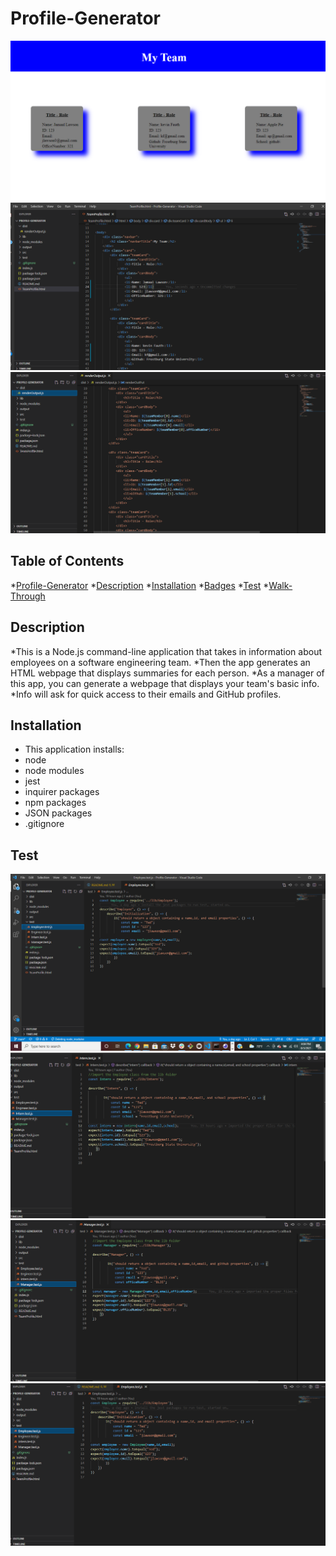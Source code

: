 # Profile-Generator

![alt image](../output/2021-08-03(8).png)
![alt image](../output/2021-08-03(9).png)
![alt image](../output/2021-08-03(10).png)

## Table of Contents

*[Profile-Generator](#Profile-Generator)
*[Description](#Description)
*[Installation](#Installation)
*[Badges](#Badges)
*[Test](#Test)
*[Walk-Through](#Walk-Through)

## Description

*This is a Node.js command-line application that takes in information about employees on a software engineering team.
*Then the app generates an HTML webpage that displays summaries for each person.
*As a manager of this app, you can generate a webpage that displays your team's basic info.
*Info will ask for quick access to their emails and GitHub profiles.

## Installation

* This application installs:
* node
* node modules
* jest
* inquirer packages
* npm packages
* JSON packages
* .gitignore


## Test

![alt image](../output/2021-08-03.png)
![alt image](../output/2021-08-03(5).png)
![alt image](../output/2021-08-03(6).png)
![alt image](../output/2021-08-03(7).png)

